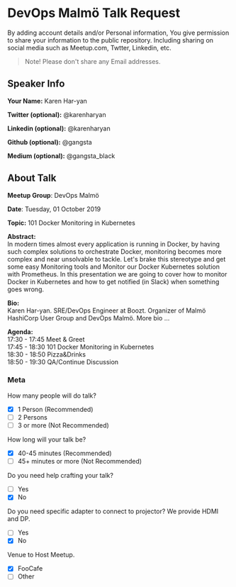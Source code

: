 # DevOps Malmö Talk Request
By adding account details and/or Personal information, You give permission to share your information to the public repository.
Including sharing on social media such as Meetup.com, Twtter, Linkedin, etc.
> Note! Please don't share any Email addresses.

## Speaker Info

**Your Name:** Karen Har-yan

**Twitter (optional):** @karenharyan

**Linkedin (optional):** @karenharyan

**Github (optional):** @gangsta

**Medium (optional):** @gangsta_black

## About Talk

**Meetup Group**: DevOps Malmö

**Date**: Tuesday, 01 October 2019

**Topic:** 101 Docker Monitoring in Kubernetes

**Abstract:**<br/>
In modern times almost every application is running in Docker, by having such complex solutions to orchestrate Docker,
monitoring becomes more complex and near unsolvable to tackle. Let's brake this stereotype and get some easy Monitoring tools
and Monitor our Docker Kubernetes solution with Prometheus. In this presentation we are going to cover how to monitor Docker
in Kubernetes and how to get notified (in Slack) when something goes wrong.

**Bio:**<br/>
Karen Har-yan.
SRE/DevOps Engineer at Boozt.
Organizer of Malmö HashiCorp User Group and DevOps Malmö.
More bio ...

**Agenda:**<br/>
17:30 - 17:45 Meet & Greet<br/>
17:45 - 18:30 101 Docker Monitoring in Kubernetes<br/>
18:30 - 18:50 Pizza&Drinks<br/>
18:50 - 19:30 QA/Continue Discussion

### Meta

How many people will do talk?
- [x] 1 Person (Recommended)
- [ ] 2 Persons
- [ ] 3 or more (Not Recommended)

How long will your talk be?
- [x] 40-45 minutes (Recommended)
- [ ] 45+ minutes or more (Not Recommended)

Do you need help crafting your talk?
- [ ] Yes
- [x] No

Do you need specific adapter to connect to projector? We provide HDMI and DP.
- [ ] Yes
- [x] No

Venue to Host Meetup.
- [x] FooCafe
- [ ] Other
